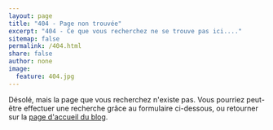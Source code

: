 ```yaml
---
layout: page
title: "404 - Page non trouvée"
excerpt: "404 - Ce que vous recherchez ne se trouve pas ici...."
sitemap: false
permalink: /404.html
share: false
author: none
image:
  feature: 404.jpg
---  
```


Désolé, mais la page que vous recherchez n'existe pas.
Vous pourriez peut-être effectuer une recherche grâce au formulaire ci-dessous, ou retourner sur la [page d'accueil du blog](/).

<script type="text/javascript">
  var GOOG_FIXURL_LANG = 'fr';
  var GOOG_FIXURL_SITE = '{{ site.url }}'
</script>
<script type="text/javascript"
  src="//linkhelp.clients.google.com/tbproxy/lh/wm/fixurl.js">
</script>